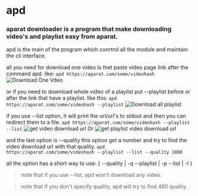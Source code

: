 # apd
### aparat downloader is a program that make downloading video's and playlist easy from aparat.
apd is the main of the program which conrtrol all the module and maintain the cli interface.
  
all you need for download one video is thet paste video page link after the command apd. like:
```apd https://aparat.com/some/videohash```
![Download One Vdeo](/image/download_one_video.gif)

or if you need to download whole video of a playlist put --playlist before or after the link that have 
a playlist. like this:
``` apd https://aparat.com/some/videohash --playlist ```
![Download all playlist](/image/download_all_playlist.gif)

if you use --list option, it will print the url/url's to stdout and then you can redirect them to a file.
``` apd https://aparat.com/some/videohash --playlist --list ```
![get video download url](/image/list_one_video.gif)
Or
![get playlist video download url](/image/list_all_playlist.gif)



and the last option is --quality this option get a number and try to find the video download url with that quality.
```apd https://aparat.com/some/videohash --playlist --list --quality 1080```

all the option has a short way to use:
{
	  --quality	  | -q
		--playlist	| -p
		--list		  | -l
	}
  
>note that if you use --list, apd won't download any video.

>note that if you don't specify quality, apd will try to find 480 quality.

